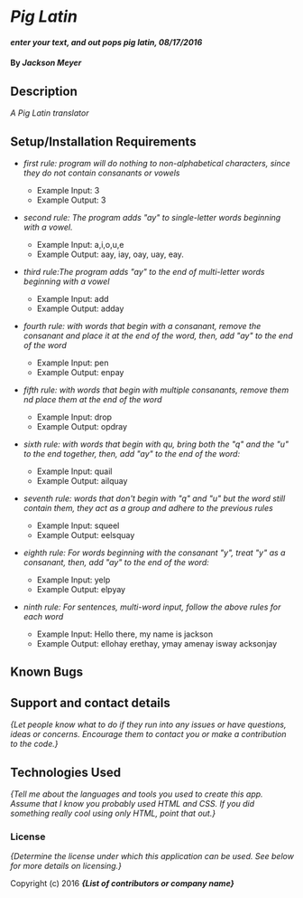 # _Pig Latin_

#### _enter your text, and out pops pig latin, 08/17/2016_

#### By _**Jackson Meyer**_

## Description
_A Pig Latin translator_

## Setup/Installation Requirements

* _first rule: program will do nothing to non-alphabetical characters, since they do not contain consanants or vowels_
    * Example Input: 3
    * Example Output: 3
* _second rule: The program adds "ay" to single-letter words beginning with a vowel._
    * Example Input: a,i,o,u,e
    * Example Output: aay, iay, oay, uay, eay.

* _third rule:The program adds "ay" to the end of multi-letter words beginning with a vowel_
    * Example Input: add
    * Example Output: adday

*  _fourth rule: with words that begin with a consanant, remove the consanant and place it at the end of the word, then, add "ay" to the end of the word_
    * Example Input: pen
    * Example Output: enpay

* _fifth rule: with words that begin with multiple consanants, remove them nd place them at the end of the word_
    * Example Input: drop
    * Example Output: opdray

*  _sixth rule: with words that begin with qu, bring both the "q" and the "u" to the end together, then, add "ay" to the end of the word:_
    * Example Input: quail
    * Example Output: ailquay


*  _seventh rule: words that don't begin with "q" and "u" but the word still contain them, they act as a group and adhere to the previous rules_
    * Example Input: squeel
    * Example Output: eelsquay

*  _eighth rule: For words beginning with the consanant "y", treat "y" as a consanant, then, add "ay" to the end of the word:_
    * Example Input: yelp
    * Example Output: elpyay

* _ninth rule: For sentences, multi-word input, follow the above rules for each word_
    * Example Input: Hello there, my name is jackson
    * Example Output: ellohay erethay, ymay amenay isway acksonjay

## Known Bugs



## Support and contact details

_{Let people know what to do if they run into any issues or have questions, ideas or concerns.  Encourage them to contact you or make a contribution to the code.}_

## Technologies Used

_{Tell me about the languages and tools you used to create this app. Assume that I know you probably used HTML and CSS. If you did something really cool using only HTML, point that out.}_

### License

*{Determine the license under which this application can be used.  See below for more details on licensing.}*

Copyright (c) 2016 **_{List of contributors or company name}_**
